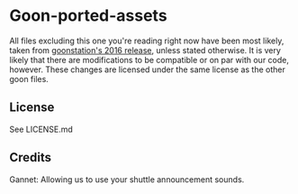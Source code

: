 # Goon-ported-assets

All files excluding this one you're reading right now have been most likely, taken from [goonstation's 2016 release](https://github.com/goonstation/goonstation-2016), unless stated otherwise.
It is very likely that there are modifications to be compatible or on par with our code, however. These changes are licensed under the same license as the other goon files.

## License

See LICENSE.md

## Credits

Gannet: Allowing us to use your shuttle announcement sounds.